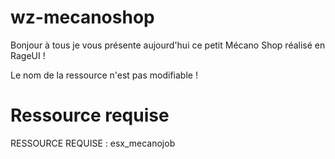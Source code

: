 # wz-mecanoshop

Bonjour à tous je vous présente aujourd'hui ce petit Mécano Shop réalisé en RageUI !

Le nom de la ressource n'est pas modifiable !

# Ressource requise

RESSOURCE REQUISE : esx_mecanojob
